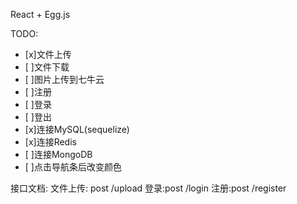 React + Egg.js

TODO:

- [x]文件上传
- [ ]文件下载
- [ ]图片上传到七牛云
- [ ]注册
- [ ]登录
- [ ]登出
- [x]连接MySQL(sequelize)
- [x]连接Redis
- [ ]连接MongoDB
- [ ]点击导航条后改变颜色

接口文档:
文件上传: post /upload
登录:post /login
注册:post /register